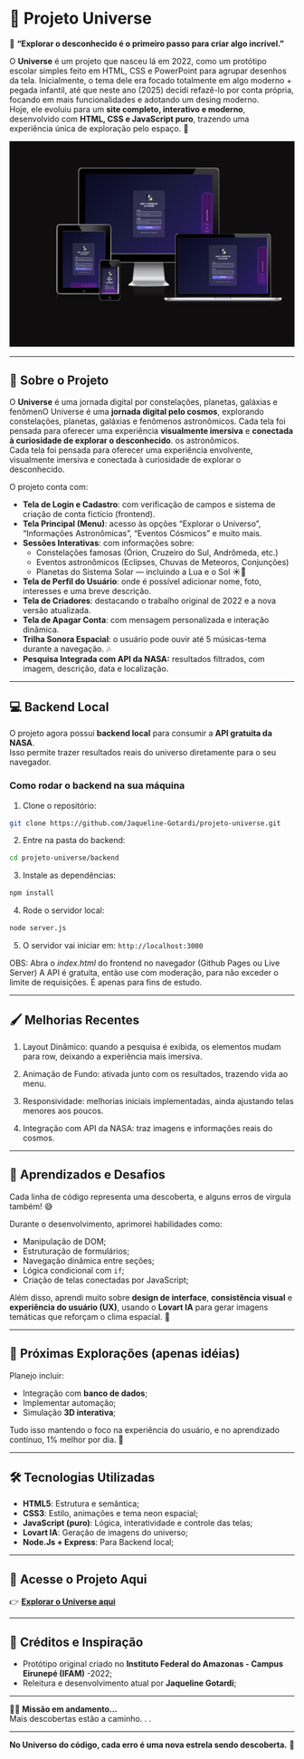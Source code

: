 # 🚀 Projeto Universe  

💙 **“Explorar o desconhecido é o primeiro passo para criar algo incrível.”**

O **Universe** é um projeto que nasceu lá em 2022, como um protótipo escolar simples feito em HTML, CSS e PowerPoint para agrupar desenhos da tela. Inicialmente, o tema dele era focado totalmente em algo moderno + pegada infantil, até que neste ano (2025) decidi refazê-lo por conta própria, focando em mais funcionalidades e adotando um desing moderno.  
Hoje, ele evoluiu para um **site completo, interativo e moderno**, desenvolvido com **HTML, CSS e JavaScript puro**, trazendo uma experiência única de exploração pelo espaço. 🌌  

![preview](public/imagens/tela-responsive.png)

---

## 🌠 Sobre o Projeto  

O **Universe** é uma jornada digital por constelações, planetas, galáxias e fenômenO Universe é uma **jornada digital pelo cosmos**, explorando constelações, planetas, galáxias e fenômenos astronômicos. Cada tela foi pensada para oferecer uma experiência **visualmente imersiva** e **conectada à curiosidade de explorar o desconhecido**.
os astronômicos.  
Cada tela foi pensada para oferecer uma experiência envolvente, visualmente imersiva e conectada à curiosidade de explorar o desconhecido.  

O projeto conta com:  
- **Tela de Login e Cadastro**: com verificação de campos e sistema de criação de conta fictício (frontend).  
- **Tela Principal (Menu)**: acesso às opções “Explorar o Universo”, “Informações Astronômicas”, “Eventos Cósmicos” e muito mais.  
- **Sessões Interativas**: com informações sobre:
  - Constelações famosas (Órion, Cruzeiro do Sul, Andrômeda, etc.)  
  - Eventos astronômicos (Eclipses, Chuvas de Meteoros, Conjunções)  
  - Planetas do Sistema Solar — incluindo a Lua e o Sol ☀️🌙  
- **Tela de Perfil do Usuário**: onde é possível adicionar nome, foto, interesses e uma breve descrição.  
- **Tela de Criadores**: destacando o trabalho original de 2022 e a nova versão atualizada.  
- **Tela de Apagar Conta**: com mensagem personalizada e interação dinâmica.  
- **Trilha Sonora Espacial**: o usuário pode ouvir até 5 músicas-tema durante a navegação. 🎶  
- **Pesquisa Integrada com API da NASA:** resultados filtrados, com imagem, descrição, data e localização.  

---

## 💻 Backend Local

O projeto agora possui **backend local** para consumir a **API gratuita da NASA**.  
Isso permite trazer resultados reais do universo diretamente para o seu navegador.  

### Como rodar o backend na sua máquina

1. Clone o repositório:  
```bash
git clone https://github.com/Jaqueline-Gotardi/projeto-universe.git
```

2. Entre na pasta do backend:
```bash
cd projeto-universe/backend
```

3. Instale as dependências:
```bash
npm install
```

4. Rode o servidor local:
```bash
node server.js
```

5. O servidor vai iniciar em:
```http://localhost:3000```

OBS: Abra o *index.html* do frontend no navegador (Github Pages ou Live Server)
A API é gratuita, então use com moderação, para não exceder o limite de requisições. É apenas para fins de estudo.

---

## 🖌️ Melhorias Recentes

1. Layout Dinâmico: quando a pesquisa é exibida, os elementos mudam para row, deixando a experiência mais imersiva.

2. Animação de Fundo: ativada junto com os resultados, trazendo vida ao menu.

3. Responsividade: melhorias iniciais implementadas, ainda ajustando telas menores aos poucos.

4. Integração com API da NASA: traz imagens e informações reais do cosmos.

---

## 🧠 Aprendizados e Desafios  

Cada linha de código representa uma descoberta, e alguns erros de vírgula também! 😅  

Durante o desenvolvimento, aprimorei habilidades como:  
- Manipulação de DOM;
- Estruturação de formulários;
- Navegação dinâmica entre seções;  
- Lógica condicional com `if`;    
- Criação de telas conectadas por JavaScript;  

Além disso, aprendi muito sobre **design de interface**, **consistência visual** e **experiência do usuário (UX)**, usando o **Lovart IA** para gerar imagens temáticas que reforçam o clima espacial. 🌠  

---

## 💭 Próximas Explorações (apenas idéias)  

Planejo incluir:  
- Integração com **banco de dados**;  
- Implementar automação; 
- Simulação **3D interativa**; 

Tudo isso mantendo o foco na experiência do usuário, e no aprendizado contínuo, 1% melhor por dia. 💙  

---

## 🛠️ Tecnologias Utilizadas  

- **HTML5**: Estrutura e semântica;
- **CSS3**: Estilo, animações e tema neon espacial; 
- **JavaScript (puro)**: Lógica, interatividade e controle das telas;  
- **Lovart IA**: Geração de imagens do universo;
- **Node.Js + Express**: Para Backend local;
---

## 🌌 Acesse o Projeto Aqui  

👉 **[Explorar o Universe aqui](https://jaqueline-gotardi.github.io/projeto-universe/)**  

---

## 💙 Créditos e Inspiração  

- Protótipo original criado no **Instituto Federal do Amazonas - Campus Eirunepé (IFAM)** -2022;
- Releitura e desenvolvimento atual por **Jaqueline Gotardi**; 

---

🕵️‍♀️ **Missão em andamento...**  
Mais descobertas estão a caminho. . .

---

**No Universo do código, cada erro é uma nova estrela sendo descoberta.** 💙
